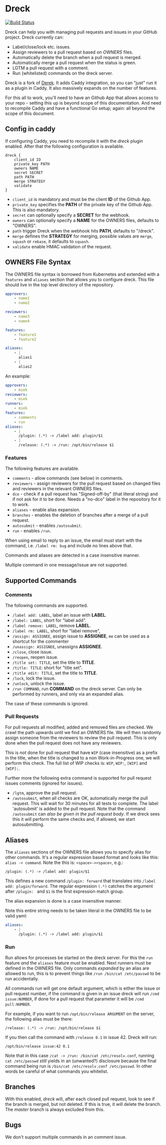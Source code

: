 # Dreck

[![Build Status](https://travis-ci.org/miekg/dreck.svg?branch=master)](https://travis-ci.org/miekg/dreck)

Dreck can help you with managing pull requests and issues in your GitHub project. Dreck currently
can:

* Label/close/lock etc. issues.
* Assign reviewers to a pull request based on *OWNERS* files.
* Automatically delete the branch when a pull request is merged.
* Automatically merge a pull request when the status is green.
* LGTM a pull request with a comment.
* Run (whitelisted) commands on the dreck server.

Dreck is a fork of [Derek](https://github.com/alexellis/derek). It adds Caddy integration, so you can
"just" run it as a plugin in Caddy. It also massively expands on the number of features.

For this all to work, you'll need to have an Github App that allows access to your repo - setting
this up is beyond scope of this documentation. And need to recompile Caddy and have a functional Go
setup; again: all beyond the scope of this document.

## Config in caddy

If configuring Caddy, you need to recompile it with the *dreck* plugin enabled. After that the
following configuration is available.

~~~
dreck {
    client_id ID
    private_key PATH
    owners NAME
    secret SECRET
    path PATH
    merge STRATEGY
    validate
}
~~~

* `client_id` is mandatory and must be the client **ID** of the Github App.
* `private_key` specifies the **PATH** of the private key of the Github App. This is also mandatory.
* `secret` can optionally specify a **SECRET** for the webhook.
* `owners` can optionally specify a **NAME** for the OWNERS files, defaults to "OWNERS".
* `path` trigger Dreck when the webhook hits **PATH**, defaults to "/dreck".
* `merge` defines the **STRATEGY** for merging, possible values are `merge`, `squash` or `rebase`,
  it defaults to `squash`.
* `validate` enable HMAC validation of the request.

## OWNERS File Syntax

The OWNERS file syntax is borrowed from Kubernetes and extended with a `features` and `aliases`
section that allows you to configure dreck. This file should live in the top level directory of the
repository.

``` yaml
approvers:
    - name1
    - name2

reviewers:
    - name3
    - name4

features:
    - feature1
    - feature2

aliases:
    - |
      alias1
    - |
      alias2
```

An example:

~~~ yaml
approvers:
    - miek
reviewers:
    - miek
runners:
    - miek
features:
    - comments
    - run
aliases:
    - |
      /plugin: (.*) -> /label add: plugin/$1
    - |
      /release: (.*) -> /run: /opt/bin/release $1
~~~

### Features

The following features are available.

* `comments` - allow commands (see below) in comments.
* `reviewers` - assign reviewers for the pull request based on changed files and reviewers in the relevant
  OWNERS files.
* `dco` - check if a pull request has "Signed-off-by" (that literal string) and if not ask for it to be done.
  Needs a "no-dco" label in the repository for it to work.
* `aliases` - enable alias expansion.
* `branches` - enables the deletion of branches after a merge of a pull request.
* `autosubmit` - enables `/autosubmit`.
* `run` - enables `/run`.

When using email to reply to an issue, the email *must* start with the command, i.e. `/label rm: bug`
and include no lines above that.

Commands and aliases are detected in a case insensitive manner.

Multiple command in one message/issue are not supported.

## Supported Commands

### Comments

The following commands are supported.

* `/label add: LABEL`, label an issue with **LABEL**.
* `/label: LABEL`,  short for "label add".
* `/label remove: LABEL`, remove **LABEL**.
* `/label rm: LABEL`, short for "label remove",
* `/assign: ASSIGNEE`, assign issue to **ASSIGNEE**, `me` can be used as a shortcut for the commenter
* `/unassign: ASSIGNEE`, unassigns **ASSIGNEE**.
* `/close`, close issue.
* `/reopen`, reopen issue.
* `/title set: TITLE`, set the title to **TITLE**.
* `/title: TITLE`: short for "title set".
* `/title edit: TITLE`, set the title to **TITLE**.
* `/lock`, lock the issue.
* `/unlock`, unlock the issue.
* `/run COMMAND`, run **COMMAND** on the dreck server. Can only be performed by runners, and only
  via an expanded alias.

The case of these commands is ignored.

### Pull Requests

For pull requests all modified, added and removed files are checked. We crawl the path upwards
until we find an OWNERS file. We will then randomly assign someone from the reviewers to review the
pull request. This is only done when the pull request does not have any reviewers.

This is *not* done for pull request that have `WIP` (case insensitive) as a prefix in the title, when the
title is changed to a non Work-in-Progress one, we will perform this check. The full list of WIP
checks is: `WIP`, `WIP:`, `[WIP]` and `[WIP]:`.

Further more the following extra command is supported for pull request issues comments (ignored for issues).

* `/lgtm`, approve the pull request.
* `/autosubmit`, when all checks are OK, automatically merge the pull request. This will wait for 30
  minutes for all tests to complete. The label 'autosubmit' is added to the pull request.
  Note that the command `/autosubmit` can *also be given in the pull request body*. If we dreck sees
  this it will perform the same checks and, if allowed, we start autosubmitting.

## Aliases

The `aliases` sections of the OWNERS file allows you to specify alias for other commands. It's
a regular expression based format and looks like this: `alias -> command`. Note the this is:
`<space>-><space>`, e.g.:

~~~
/plugin: (.*) -> /label add: plugin/$1
~~~

This defines a new command `/plugin: forward` that translates into `/label add: plugin/forward`.
The regular expression `(.*)` catches the argument after `/plugin: ` and `$1` is the first expression
match group.

The alias expansion is done is a case insensitive manner.

Note this entire string needs to be taken literal in the OWNERS file to be valid yaml:

~~~ yaml
aliases:
    - |
      /plugin: (.*) -> /label add: plugin/$1
~~~

### Run

Run allows for processes be started on the dreck server. For this the `run` feature *and* the
`aliases` feature must be enabled. Next runners must be defined in the OWNERS file. Only commands
*expanded* by an alias are allowed to run, this is to prevent things like `/run /bin/cat
/etc/passwd` to be run accidentally.

All commands run will get one default argument, which is either the issue or pull request number,
if the command is given in an issue dreck will run `/cmd issue:NUMBER`, if done for a pull request
that parameter it will be `/cmd pull:NUMBER`.

For example, if you want to run `/opt/bin/release ARGUMENT` on the server, the following alias must
be there:

~~~
/release: (.*) -> /run: /opt/bin/release $1
~~~

If you then call the command with `/release 0.1` in issue 42. Dreck will run:

~~~
/opt/bin/release issue:42 0.1
~~~

Note that in this case `/cat -> /run: /bin/cat /etc/resolv.conf`, running `cat /etc/passwd` *still*
yields in an (unwanted?) disclosure because the final command being run is `/bin/cat
/etc/resolv.conf /etc/passwd`. In other words be careful of what commands you whitelist.

## Branches

With this enabled, *dreck* will, after each closed pull request, look to see if the branch is
merged, but not deleted. If this is true, it will delete the branch. The *master* branch is always
excluded from this.

## Bugs

We don't support multiple commands in an comment issue.
